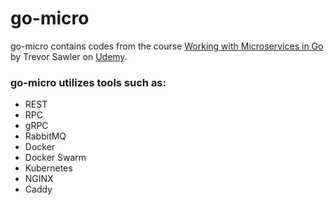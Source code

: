 # go-micro 

go-micro contains codes from the course [Working with Microservices in Go](https://www.udemy.com/course/working-with-microservices-in-go/)
by Trevor Sawler on [Udemy](https://udemy.com).

### go-micro utilizes tools such as:

- REST
- RPC
- gRPC
- RabbitMQ
- Docker
- Docker Swarm
- Kubernetes
- NGINX
- Caddy



